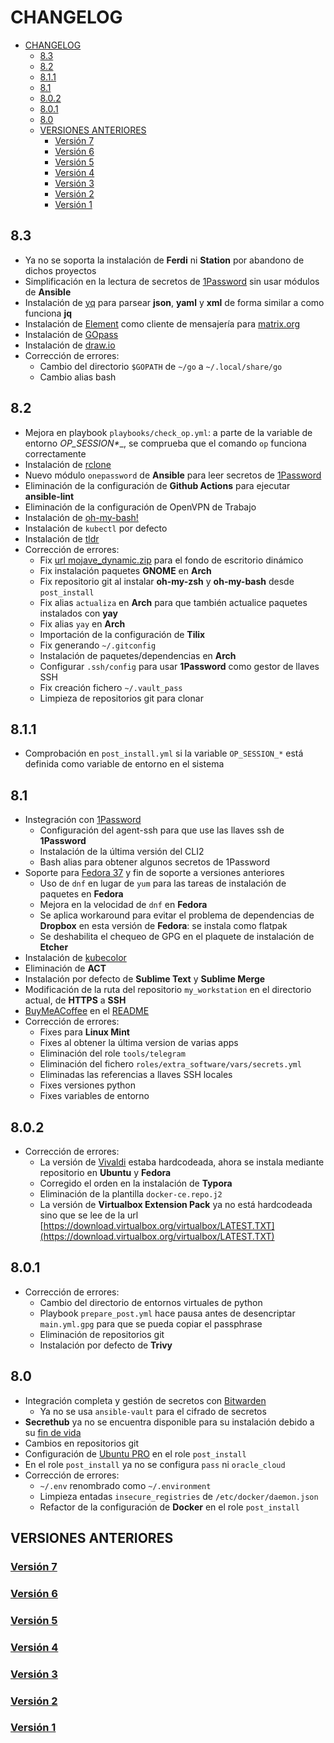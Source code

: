 # CHANGELOG

- [CHANGELOG](#changelog)
  - [8.3](#83)
  - [8.2](#82)
  - [8.1.1](#811)
  - [8.1](#81)
  - [8.0.2](#802)
  - [8.0.1](#801)
  - [8.0](#80)
  - [VERSIONES ANTERIORES](#versiones-anteriores)
    - [Versión 7](#versión-7)
    - [Versión 6](#versión-6)
    - [Versión 5](#versión-5)
    - [Versión 4](#versión-4)
    - [Versión 3](#versión-3)
    - [Versión 2](#versión-2)
    - [Versión 1](#versión-1)

## 8.3

- Ya no se soporta la instalación de **Ferdi** ni **Station** por abandono de dichos proyectos
- Simplificación en la lectura de secretos de [1Password](https://1password.eu/) sin usar módulos de **Ansible**
- Instalación de [yq](https://github.com/mikefarah/yq) para parsear __json__, __yaml__ y __xml__ de forma similar a como funciona **jq**
- Instalación de [Element](https://element.io/) como cliente de mensajería para [matrix.org](https://matrix.org)
- Instalación de [GOpass](https://github.com/gopasspw/gopass)
- Instalación de [draw.io](https://github.com/jgraph/drawio-desktop)
- Corrección de errores:
  - Cambio del directorio `$GOPATH` de `~/go` a `~/.local/share/go`
  - Cambio alias bash

## 8.2

- Mejora en playbook `playbooks/check_op.yml`: a parte de la variable de entorno __OP_SESSION_*__, se comprueba que el comando `op` funciona correctamente
- Instalación de [rclone](https://rclone.org/)
- Nuevo módulo `onepassword` de **Ansible** para leer secretos de [1Password](https://1password.eu/)
- Eliminación de la configuración de **Github Actions** para ejecutar __ansible-lint__
- Eliminación de la configuración de OpenVPN de Trabajo
- Instalación de [oh-my-bash!](https://github.com/ohmybash/oh-my-bash)
- Instalación de `kubectl` por defecto
- Instalación de [tldr](https://tldr.sh/)
- Corrección de errores:
  - Fix [url mojave_dynamic.zip](https://files.osmollo.ovh/wallpapers/mojave_dynamic.zip) para el fondo de escritorio dinámico
  - Fix instalación paquetes **GNOME** en **Arch**
  - Fix repositorio git al instalar **oh-my-zsh** y **oh-my-bash** desde `post_install`
  - Fix alias `actualiza` en **Arch** para que también actualice paquetes instalados con **yay**
  - Fix alias `yay` en **Arch**
  - Importación de la configuración de **Tilix**
  - Fix generando `~/.gitconfig`
  - Instalación de paquetes/dependencias en **Arch**
  - Configurar `.ssh/config` para usar **1Password** como gestor de llaves SSH
  - Fix creación fichero `~/.vault_pass`
  - Limpieza de repositorios git para clonar

## 8.1.1

- Comprobación en `post_install.yml` si la variable `OP_SESSION_*` está definida como variable de entorno en el sistema

## 8.1

- Instegración con [1Password](https://1password.com/sign-up/eu/)
  - Configuración del agent-ssh para que use las llaves ssh de **1Password**
  - Instalación de la última versión del CLI2
  - Bash alias para obtener algunos secretos de 1Password
- Soporte para [Fedora 37](https://getfedora.org/es/workstation/) y fin de soporte a versiones anteriores
  - Uso de `dnf` en lugar de `yum` para las tareas de instalación de paquetes en **Fedora**
  - Mejora en la velocidad de `dnf` en **Fedora**
  - Se aplica workaround para evitar el problema de dependencias de **Dropbox** en esta versión de **Fedora**: se instala como flatpak
  - Se deshabilita el chequeo de GPG en el plaquete de instalación de **Etcher**
- Instalación de [kubecolor](https://github.com/hidetatz/kubecolor)
- Eliminación de **ACT**
- Instalación por defecto de **Sublime Text** y **Sublime Merge**
- Modificación de la ruta del repositorio `my_workstation` en el directorio actual, de __HTTPS__ a __SSH__
- [BuyMeACoffee](https://www.buymeacoffee.com/osmollo) en el [README](README.md)
- Corrección de errores:
  - Fixes para **Linux Mint**
  - Fixes al obtener la última version de varias apps
  - Eliminación del role `tools/telegram`
  - Eliminación del fichero `roles/extra_software/vars/secrets.yml`
  - Eliminadas las referencias a llaves SSH locales
  - Fixes versiones python
  - Fixes variables de entorno

## 8.0.2

- Corrección de errores:
  - La versión de [Vivaldi](https://vivaldi.com/es/) estaba hardcodeada, ahora se instala mediante repositorio en **Ubuntu** y **Fedora**
  - Corregido el orden en la instalación de **Typora**
  - Eliminación de la plantilla `docker-ce.repo.j2`
  - La versión de **Virtualbox Extension Pack** ya no está hardcodeada sino que se lee de la url [https://download.virtualbox.org/virtualbox/LATEST.TXT](https://download.virtualbox.org/virtualbox/LATEST.TXT)

## 8.0.1

- Corrección de errores:
  - Cambio del directorio de entornos virtuales de python
  - Playbook `prepare_post.yml` hace pausa antes de desencriptar `main.yml.gpg` para que se pueda copiar el passphrase
  - Eliminación de repositorios git
  - Instalación por defecto de **Trivy**

## 8.0

- Integración completa y gestión de secretos con [Bitwarden](https://bitwarden.com/)
  - Ya no se usa `ansible-vault` para el cifrado de secretos
- **Secrethub** ya no se encuentra disponible para su instalación debido a su [fin de vida](https://secrethub.io/)
- Cambios en repositorios git
- Configuración de [Ubuntu PRO](https://discourse.ubuntu.com/t/ubuntu-pro-beta-tutorial/31018) en el role `post_install`
- En el role `post_install` ya no se configura `pass` ni `oracle_cloud`
- Corrección de errores:
  - `~/.env` renombrado como `~/.environment`
  - Limpieza entadas `insecure_registries` de `/etc/docker/daemon.json`
  - Refactor de la configuración de **Docker** en el role `post_install`

## VERSIONES ANTERIORES

### [Versión 7](changelog/v7.md)
### [Versión 6](changelog/v6.md)
### [Versión 5](changelog/v5.md)
### [Versión 4](changelog/v4.md)
### [Versión 3](changelog/v3.md)
### [Versión 2](changelog/v2.md)
### [Versión 1](changelog/v1.md)
